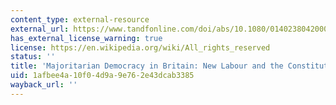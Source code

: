 ```yaml
---
content_type: external-resource
external_url: https://www.tandfonline.com/doi/abs/10.1080/0140238042000297099
has_external_license_warning: true
license: https://en.wikipedia.org/wiki/All_rights_reserved
status: ''
title: 'Majoritarian Democracy in Britain: New Labour and the Constitution'
uid: 1afbee4a-10f0-4d9a-9e76-2e43dcab3385
wayback_url: ''
---
```

